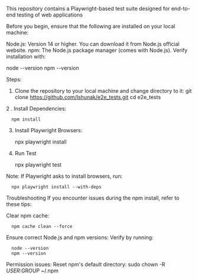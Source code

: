 This repository contains a Playwright-based test suite designed for end-to-end testing of web applications

Before you begin, ensure that the following are installed on your local machine:

Node.js: Version 14 or higher. You can download it from Node.js official website. npm: The Node.js package manager (comes with Node.js). Verify installation with:

  node --version 
  npm --version

Steps:

1. Clone the repository to your local machine and change directory to it:
      git clone https://github.com/lshunak/e2e_tests.git
      cd e2e_tests


2 . Install Dependencies:
    
      npm install

3. Install Playwright Browsers:

      npx playwright install

4. Run Test
   
      npx playwright test

Note:
If Playwright asks to install browsers, run:

      npx playwright install --with-deps


Troubleshooting
If you encounter issues during the npm install, refer to these tips:

Clear npm cache:

      npm cache clean --force

Ensure correct Node.js and npm versions:
Verify by running:

      node --version
      npm --version

Permission issues:
Reset npm's default directory:
      sudo chown -R $USER:$GROUP ~/.npm
